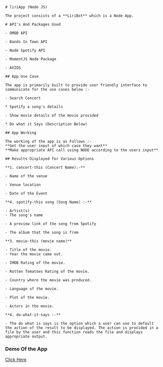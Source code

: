     # liriApp (Node JS)

    The project consists of a **LiriBot** which is a Node App.

    # API's And Packages Used

    - OMDB API

    - Bands In Town API

    - Node Spotify API

    - MomentJS Node Package

    - AXIOS

    ## App Use Case

    The app is primarily built to provide user friendly interface to communicate for the use cases below :-

    - Search Concert

    * Spotify a song's details

    - Show movie details of the movie provided

    * Do what it Says (Description Below)

    ## App Working

    The working of the app is as Follows :-
    **Get the user input of which case they want**
    **Make appropriate API call using NODE according to the users input**

    ## Results Displayed for Various Options

    **1. concert-this (Concert Name):-**

    - Name of the venue

    - Venue location

    - Date of the Event

    **4. spotify-this song (Song Name) :-**

    - Artist(s)
    - The song's name

    - A preview link of the song from Spotify

    - The album that the song is from

    **3. movie-this (movie name)**

    - Title of the movie.
    - Year the movie came out.

    - IMDB Rating of the movie.

    - Rotten Tomatoes Rating of the movie.

    - Country where the movie was produced.

    - Language of the movie.

    - Plot of the movie.

    - Actors in the movie.

    **4. do-what-it-says :-**

    - The do what is says is the option which a user can use to default the action of the result to be displayed. The action is provided in a file by the user and this function reads the file and displays appropriate output.

### Demo Of the App

[Click Here](https://drive.google.com/open?id=1Ub9RtjoS8iOnKzeq1UcjJ727GgAKh2Ks)
